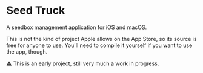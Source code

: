 # Seed Truck

A seedbox management application for iOS and macOS.

This is not the kind of project Apple allows on the App Store, so its source is free for anyone to use. You'll need to compile it yourself if you want to use the app, though.

⚠️ This is an early project, still very much a work in progress.
